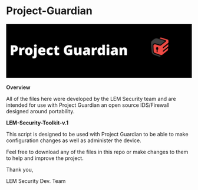 # Project-Guardian

![alt text](https://github.com/LEM-Security/Project-Guardian/blob/master/projguardian.png "Project Guardian")

<p><strong>Overview</strong></p>
<p>All of the files here were developed by the LEM Security team and are intended for use with Project Guardian an open source IDS/Firewall designed around portability.</p> 

<p><strong> LEM-Security-Toolkit-v.1 </strong></p>
<p>This script is designed to be used with Project Guardian to be able to make configuration changes as well as administer the device.</p> 


<p>Feel free to download any of the files in this repo or make changes to them to help and improve the project.</p> 

<p>Thank you,</p>
<p>LEM Security Dev. Team</p>
